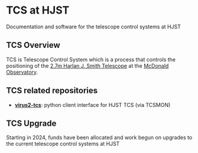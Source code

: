 # TCS at HJST

Documentation and software for the telescope control systems at HJST

## TCS Overview

TCS is Telescope Control System which is a process that controls the positioning of the [2.7m Harlan J. Smith Telescope](https://mcdonald.utexas.edu/research-facilities/HJST) at the [McDonald Observatory](https://mcdonald.utexas.edu).

## TCS related repositories

- **[virus2-tcs](https://github.com/mcdo-hjst/virus2-tcs/)**: python client interface for HJST TCS (via TCSMON)

## TCS Upgrade

Starting in 2024, funds have been allocated and work begun on upgrades to the current telescope control systems at HJST

